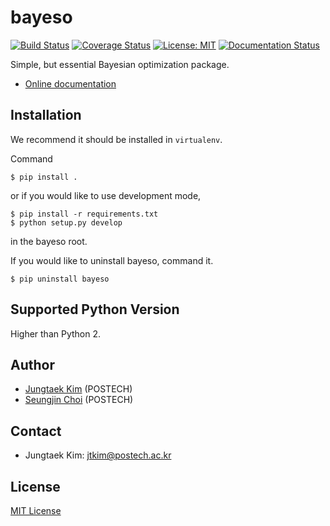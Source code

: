 # bayeso
[![Build Status](https://travis-ci.org/jungtaekkim/bayeso.svg?branch=master)](https://travis-ci.org/jungtaekkim/bayeso)
[![Coverage Status](https://coveralls.io/repos/github/jungtaekkim/bayeso/badge.svg?branch=master)](https://coveralls.io/github/jungtaekkim/bayeso?branch=master)
[![License: MIT](https://img.shields.io/badge/License-MIT-yellow.svg)](https://opensource.org/licenses/MIT)
[![Documentation Status](https://readthedocs.org/projects/bayeso/badge/?version=latest)](http://bayeso.readthedocs.io/en/latest/?badge=latest)

Simple, but essential Bayesian optimization package.

* [Online documentation](http://bayeso.readthedocs.io)

## Installation
We recommend it should be installed in `virtualenv`.

Command

```shell
$ pip install .
```
or if you would like to use development mode,

```shell
$ pip install -r requirements.txt
$ python setup.py develop
```
in the bayeso root.

If you would like to uninstall bayeso, command it.

```shell
$ pip uninstall bayeso
```

## Supported Python Version
Higher than Python 2.

## Author
* [Jungtaek Kim](http://mlg.postech.ac.kr/~jtkim/) (POSTECH)
* [Seungjin Choi](http://mlg.postech.ac.kr/~seungjin/) (POSTECH)

## Contact
* Jungtaek Kim: [jtkim@postech.ac.kr](mailto:jtkim@postech.ac.kr)

## License
[MIT License](LICENSE)
